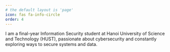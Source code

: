 ```yaml
---
# the default layout is 'page'
icon: fas fa-info-circle
order: 4
---
```


I am a final-year Information Security student at Hanoi University of Science and Technology (HUST), passionate about cybersecurity and constantly exploring ways to secure systems and data.
